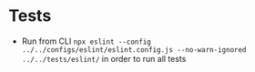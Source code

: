 # Tests

- Run from CLI `npx eslint --config ../../configs/eslint/eslint.config.js --no-warn-ignored ../../tests/eslint/` in order to run all tests
